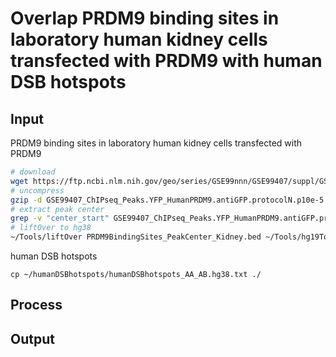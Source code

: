 # Overlap PRDM9 binding sites in laboratory human kidney cells transfected with PRDM9 with human DSB hotspots
## Input 
PRDM9 binding sites in laboratory human kidney cells transfected with PRDM9
```bash
# download
wget https://ftp.ncbi.nlm.nih.gov/geo/series/GSE99nnn/GSE99407/suppl/GSE99407_ChIPseq_Peaks.YFP_HumanPRDM9.antiGFP.protocolN.p10e-5.sep250.Annotated.txt.gz
# uncompress
gzip -d GSE99407_ChIPseq_Peaks.YFP_HumanPRDM9.antiGFP.protocolN.p10e-5.sep250.Annotated.txt.gz
# extract peak center
grep -v "center_start" GSE99407_ChIPseq_Peaks.YFP_HumanPRDM9.antiGFP.protocolN.p10e-5.sep250.Annotated.txt | awk '{FS=OFS="\t"; print $1,$2,$3;}' > PRDM9BindingSites_PeakCenter_Kidney.bed
# liftOver to hg38
~/Tools/liftOver PRDM9BindingSites_PeakCenter_Kidney.bed ~/Tools/hg19ToHg38.over.chain PRDM9BindingSites_PeakCenter_Kidney.hg38.bed unMapped
```
human DSB hotspots
```bahs
cp ~/humanDSBhotspots/humanDSBhotspots_AA_AB.hg38.txt ./
```

## Process
## Output
<!--stackedit_data:
eyJoaXN0b3J5IjpbLTE5OTU5NDg3NjEsMTk5MzYxMjUyLDEwOD
U5NTYyNDRdfQ==
-->